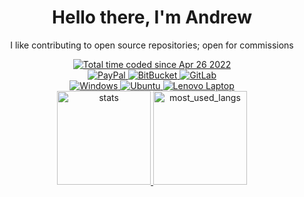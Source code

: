 <div align="center">
  <h1>Hello there, I'm Andrew</h1>
  <p>I like contributing to open source repositories; open for commissions</p>
  <a href="https://wakatime.com/@9797ee4f-4108-45bb-8fc2-b36b9c1a1c89"><img src="https://wakatime.com/badge/user/9797ee4f-4108-45bb-8fc2-b36b9c1a1c89.svg?style=for-the-badge" alt="Total time coded since Apr 26 2022" /></a>
  <br>
  <a href="https://paypal.me/novialriptide"><img src="https://img.shields.io/badge/PayPal-00457C?style=for-the-badge&logo=paypal&logoColor=white" alt="PayPal">
  <a href="https://bitbucket.org/novialriptide/"><img src="https://img.shields.io/badge/Bitbucket-0747a6?style=for-the-badge&logo=bitbucket&logoColor=white" alt="BitBucket">
  <a href="https://gitlab.com/novial"><img src="https://img.shields.io/badge/GitLab-330F63?style=for-the-badge&logo=gitlab&logoColor=white" alt="GitLab">
  <br>
  <img src="https://img.shields.io/badge/Windows-0078D6?style=for-the-badge&logo=windows&logoColor=white" alt="Windows">
  <img src="https://img.shields.io/badge/Ubuntu-E95420?style=for-the-badge&logo=ubuntu&logoColor=white" alt="Ubuntu">
  <img src="https://img.shields.io/badge/lenovo%20laptop-E2231A?style=for-the-badge&logo=acer&logoColor=white" alt="Lenovo Laptop">
  <br>
  <img src="https://github-readme-stats.vercel.app/api?username=novialriptide&show_icons=true&include_all_commits=true&count_private=true&bg_color=ffffff00&text_color=718096&hide_border=true" height="150" alt="stats">
  <img src="https://github-readme-stats.vercel.app/api/top-langs/?username=novialriptide&layout=compact&langs_count=10&bg_color=ffffff00&text_color=718096&hide_border=true" height="150" alt="most_used_langs">
</div>
